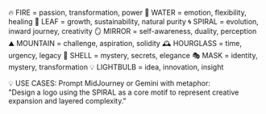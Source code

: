 🔥 FIRE = passion, transformation, power
🌊 WATER = emotion, flexibility, healing
🌱 LEAF = growth, sustainability, natural purity
🌀 SPIRAL = evolution, inward journey, creativity
🪞 MIRROR = self-awareness, duality, perception
⛰️ MOUNTAIN = challenge, aspiration, solidity
🕰️ HOURGLASS = time, urgency, legacy
🐚 SHELL = mystery, secrets, elegance
🎭 MASK = identity, mystery, transformation
💡 LIGHTBULB = idea, innovation, insight

💡 USE CASES:
Prompt MidJourney or Gemini with metaphor:  
"Design a logo using the SPIRAL as a core motif to represent creative expansion and layered complexity."
